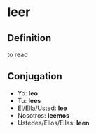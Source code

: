 # leer

## Definition
to read

## Conjugation

- Yo: **leo**
- Tu: **lees**
- El/Ella/Usted: **lee**
- Nosotros: **leemos**
- Ustedes/Ellos/Ellas: **leen**
